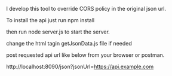 I develop this tool to override CORS policy in the original json url. 

To install the api just run npm install

then run node server.js to start the server.

change the html tagin getJsonData.js file if needed

post requested api url like below from your browser or postman.

http://localhost:8090/json?jsonUrl=https://api.example.com

